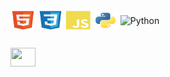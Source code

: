 <div style="display: inline_block"><br>
  
  <img align="center" alt="HTML" height="30" width="40" src="https://raw.githubusercontent.com/devicons/devicon/master/icons/html5/html5-original.svg">
  <img align="center" alt="CSS" height="30" width="40" src="https://raw.githubusercontent.com/devicons/devicon/master/icons/css3/css3-original.svg">
  <img align="center" alt="JavaScript" height="30" width="40" src="https://raw.githubusercontent.com/devicons/devicon/master/icons/javascript/javascript-plain.svg">
  <img align="center" alt="Python" height="30" width="40" src="https://raw.githubusercontent.com/devicons/devicon/master/icons/python/python-original.svg">
  <img align="center" alt="Python" height="30" width="40" src="https://cdn-icons-png.flaticon.com/128/732/732220.png">

</div>

##
 
<div>
  
  <a href="https://www.linkedin.com/in/jo%C3%A3o-pedro-leyssieux-campanella/" target="_blank"> <img align="center" height="30" width="40" src="https://cdn.jsdelivr.net/gh/devicons/devicon/icons/linkedin/linkedin-original.svg" 
           target="_blank"></a> 
  
</div>


